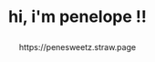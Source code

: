 # <p align="center">  hi, i'm penelope !! </p>

<p align="center">https://penesweetz.straw.page </p>

